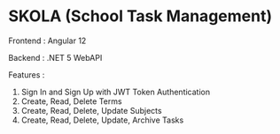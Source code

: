 # SKOLA (School Task Management)

Frontend : Angular 12

Backend  : .NET 5 WebAPI


Features :
1. Sign In and Sign Up with JWT Token Authentication
2. Create, Read, Delete Terms
3. Create, Read, Delete, Update Subjects
4. Create, Read, Delete, Update, Archive Tasks
